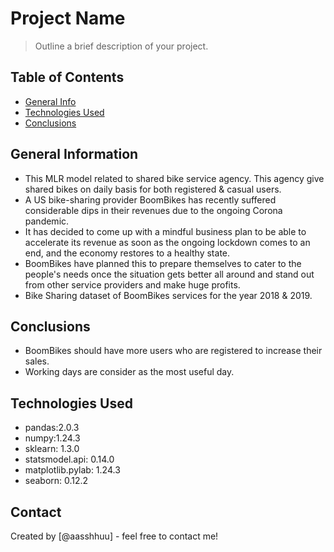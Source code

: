 # Project Name
> Outline a brief description of your project.


## Table of Contents
* [General Info](#general-information)
* [Technologies Used](#technologies-used)
* [Conclusions](#conclusions)

<!-- You can include any other section that is pertinent to your problem -->

## General Information
- This MLR model related to shared bike service agency. This agency give shared bikes on daily basis for both registered & casual users.
- A US bike-sharing provider BoomBikes has recently suffered considerable dips in their revenues due to the ongoing Corona pandemic.
- It has decided to come up with a mindful business plan to be able to accelerate its revenue as soon as the ongoing lockdown comes to an end, and the economy restores to a healthy state.
- BoomBikes have planned this to prepare themselves to cater to the people's needs once the situation gets better all around and stand out from other service providers and make huge profits.
- Bike Sharing dataset of BoomBikes services for the year 2018 & 2019.

<!-- You don't have to answer all the questions - just the ones relevant to your project. -->

## Conclusions
- BoomBikes should have more users who are registered to increase their sales.
- Working days are consider as the most useful day.

<!-- You don't have to answer all the questions - just the ones relevant to your project. -->

## Technologies Used
- pandas:2.0.3
- numpy:1.24.3
- sklearn: 1.3.0
- statsmodel.api: 0.14.0
- matplotlib.pylab: 1.24.3
- seaborn: 0.12.2

## Contact
Created by [@aasshhuu] - feel free to contact me!


<!-- Optional -->
<!-- ## License -->
<!-- This project is open source and available under the [... License](). -->

<!-- You don't have to include all sections - just the one's relevant to your project -->
